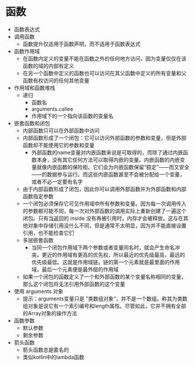 # 函数

+ 函数表达式
+ 调用函数
  + 函数提升仅适用于函数声明，而不适用于函数表达式
+ 函数作用域
  + 在函数内定义的变量不能在函数之外的任何地方访问，因为变量仅仅在该函数的域的内部有定义
  + 在另一个函数中定义的函数也可以访问在其父函数中定义的所有变量和父函数有权访问的任何其他变量
+ 作用域和函数堆栈
  + 递归
    + 函数名
    + arguments.callee
    + 作用域下的一个指向该函数的变量名
+ 嵌套函数和闭包
  + 内部函数只可以在外部函数中访问
  + 内部函数形成了一个闭包：它可以访问外部函数的参数和变量，但是外部函数却不能使用它的参数和变量
    + 外部函数的name变量对内嵌函数来说是可取得的，而除了通过内嵌函数本身，没有其它任何方法可以取得内嵌的变量。内嵌函数的内嵌变量就像内嵌函数的保险柜。它们会为内嵌函数保留“稳定”——而又安全——的数据参与运行。而这些内嵌函数甚至不会被分配给一个变量，或者不必一定要有名字
  + 由于内部函数形成了闭包，因此你可以调用外部函数并为外部函数和内部函数指定参数
  + 一个闭包必须保存它可见作用域中所有参数和变量。因为每一次调用传入的参数都可能不同，每一次对外部函数的调用实际上重新创建了一遍这个闭包。只有当返回的 inside 没有再被引用时，内存才会被释放。这与在其他对象中存储引用没什么不同，但是通常不太明显，因为并不能直接设置引用，也不能检查它们
  + 多层嵌套函数
    + 当同一个闭包作用域下两个参数或者变量同名时，就会产生命名冲突。更近的作用域有更高的优先权，所以最近的优先级最高，最远的优先级最低。这就是作用域链。链的第一个元素就是最里面的作用域，最后一个元素便是最外层的作用域
  + 如果一个闭包的函数定义了一个和外部函数的某个变量名称相同的变量，那么这个闭包将无法引用外部函数的这个变量
+ 使用 arguments 对象
  + 提示：arguments变量只是 ”类数组对象“，并不是一个数组。称其为类数组对象是说它有一个索引编号和length属性。尽管如此，它并不拥有全部的Array对象的操作方法
+ 函数参数
  + 默认参数
  + 剩余参数
+ 箭头函数
  + 箭头函数总是匿名的
  + 类似kotlin中的lambda函数